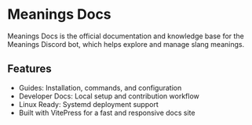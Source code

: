 # Meanings Docs

Meanings Docs is the official documentation and knowledge base for the Meanings Discord bot, which helps explore and manage slang meanings.

## Features

- Guides: Installation, commands, and configuration
- Developer Docs: Local setup and contribution workflow
- Linux Ready: Systemd deployment support
- Built with VitePress for a fast and responsive docs site


